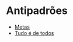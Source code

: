 # Antipadrões

* [Metas](https://github.com/targetteal/organic-organization/tree/b8eec2dcfe6343d96fd559764fea2c0397d8c074/biblioteca/antipadroes/antimetas.md)
* [Tudo é de todos](https://github.com/targetteal/organic-organization/tree/b8eec2dcfe6343d96fd559764fea2c0397d8c074/biblioteca/antipadroes/antitudo-e-de-todos.md)

